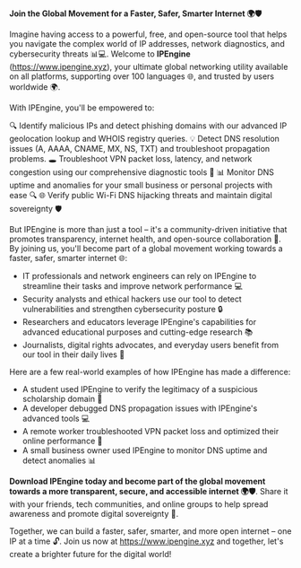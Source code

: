 **Join the Global Movement for a Faster, Safer, Smarter Internet 🌍🛡️**

Imagine having access to a powerful, free, and open-source tool that helps you navigate the complex world of IP addresses, network diagnostics, and cybersecurity threats 📊💻. Welcome to **IPEngine** (https://www.ipengine.xyz), your ultimate global networking utility available on all platforms, supporting over 100 languages 🌐, and trusted by users worldwide 🌍.

With IPEngine, you'll be empowered to:

🔍 Identify malicious IPs and detect phishing domains with our advanced IP geolocation lookup and WHOIS registry queries.
💡 Detect DNS resolution issues (A, AAAA, CNAME, MX, NS, TXT) and troubleshoot propagation problems.
🕳️ Troubleshoot VPN packet loss, latency, and network congestion using our comprehensive diagnostic tools 🚀
📊 Monitor DNS uptime and anomalies for your small business or personal projects with ease 🔍
🌐 Verify public Wi-Fi DNS hijacking threats and maintain digital sovereignty 🛡️

But IPEngine is more than just a tool – it's a community-driven initiative that promotes transparency, internet health, and open-source collaboration 🤝. By joining us, you'll become part of a global movement working towards a faster, safer, smarter internet 🌐:

* IT professionals and network engineers can rely on IPEngine to streamline their tasks and improve network performance 💻
* Security analysts and ethical hackers use our tool to detect vulnerabilities and strengthen cybersecurity posture 🔒
* Researchers and educators leverage IPEngine's capabilities for advanced educational purposes and cutting-edge research 📚
* Journalists, digital rights advocates, and everyday users benefit from our tool in their daily lives 📰

Here are a few real-world examples of how IPEngine has made a difference:

* A student used IPEngine to verify the legitimacy of a suspicious scholarship domain 🎉
* A developer debugged DNS propagation issues with IPEngine's advanced tools 💻
* A remote worker troubleshooted VPN packet loss and optimized their online performance 🚀
* A small business owner used IPEngine to monitor DNS uptime and detect anomalies 📊

**Download IPEngine today and become part of the global movement towards a more transparent, secure, and accessible internet 🌍🛡️**. Share it with your friends, tech communities, and online groups to help spread awareness and promote digital sovereignty 🤝.

Together, we can build a faster, safer, smarter, and more open internet – one IP at a time 🔓. Join us now at https://www.ipengine.xyz and together, let's create a brighter future for the digital world!